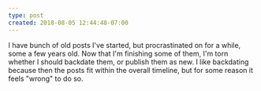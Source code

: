 ```yaml
---
type: post
created: 2018-08-05 12:44:48-07:00
---
```

I have bunch of old posts I've started, but procrastinated on for a while, some a few years old. Now that I'm finishing some of them, I'm torn whether I should backdate them, or publish them as new. I like backdating because then the posts fit within the overall timeline, but for some reason it feels "wrong" to do so.
